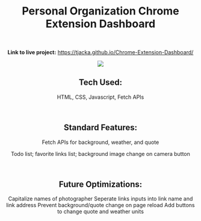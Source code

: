 <div align="center">

# Personal Organization Chrome Extension Dashboard

<br>

**Link to live project:** https://tjacka.github.io/Chrome-Extension-Dashboard/

<img src="https://i.ibb.co/BZDcc5W/project.jpg" border="0" target="_blank">

<br>

## Tech Used: 
  
HTML, CSS, Javascript, Fetch APIs

<br> 

## Standard Features:

Fetch APIs for background, weather, and quote

Todo list; favorite links list; background image change on camera button

<br>
  
## Future Optimizations:
  
Capitalize names of photographer
Seperate links inputs into link name and link address
Prevent background/quote change on page reload
Add buttons to change quote and weather units
  
</div>

